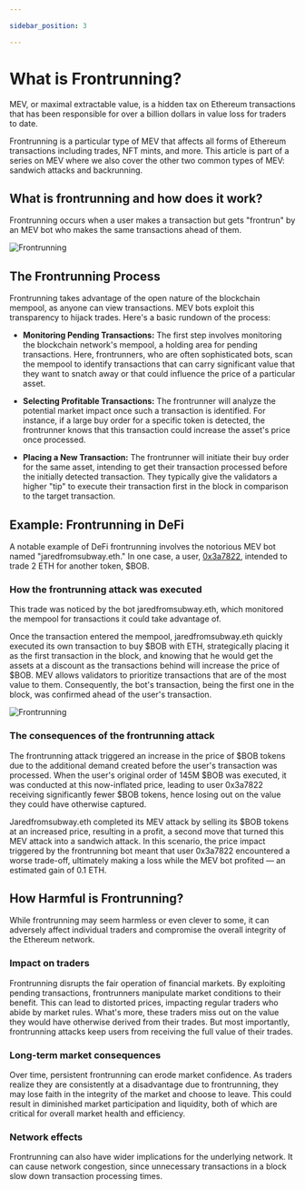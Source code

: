 ```yaml
---

sidebar_position: 3

---
```


# What is Frontrunning?

MEV, or maximal extractable value, is a hidden tax on Ethereum transactions that has been responsible for over a billion dollars in value loss for traders to date.

Frontrunning is a particular type of MEV that affects all forms of Ethereum transactions including trades, NFT mints, and more. This article is part of a series on MEV where we also cover the other two common types of MEV: sandwich attacks and backrunning.

## What is frontrunning and how does it work?

Frontrunning occurs when a user makes a transaction but gets "frontrun" by an MEV bot who makes the same transactions ahead of them.

![Frontrunning](/img/mevblocker/Frontrunning_1.webp)

## The Frontrunning Process

Frontrunning takes advantage of the open nature of the blockchain mempool, as anyone can view transactions. MEV bots exploit this transparency to hijack trades. Here's a basic rundown of the process:

*  **Monitoring Pending Transactions:** The first step involves monitoring the blockchain network's mempool, a holding area for pending transactions. Here, frontrunners, who are often sophisticated bots, scan the mempool to identify transactions that can carry significant value that they want to snatch away or that could influence the price of a particular asset.

*  **Selecting Profitable Transactions:** The frontrunner will analyze the potential market impact once such a transaction is identified. For instance, if a large buy order for a specific token is detected, the frontrunner knows that this transaction could increase the asset's price once processed.

*  **Placing a New Transaction:** The frontrunner will initiate their buy order for the same asset, intending to get their transaction processed before the initially detected transaction. They typically give the validators a higher "tip" to execute their transaction first in the block in comparison to the target transaction.

## Example: Frontrunning in DeFi

A notable example of DeFi frontrunning involves the notorious MEV bot named "jaredfromsubway.eth." In one case, a user, [0x3a7822](https://zeromev.org/block?num=17508508), intended to trade 2 ETH for another token, $BOB.

### How the frontrunning attack was executed

This trade was noticed by the bot jaredfromsubway.eth, which monitored the mempool for transactions it could take advantage of.

Once the transaction entered the mempool, jaredfromsubway.eth quickly executed its own transaction to buy \$BOB with ETH, strategically placing it as the first transaction in the block, and knowing that he would get the assets at a discount as the transactions behind will increase the price of \$BOB. MEV allows validators to prioritize transactions that are of the most value to them. Consequently, the bot's transaction, being the first one in the block, was confirmed ahead of the user's transaction.

![Frontrunning](/img/mevblocker/Frontrunning_2.webp) 

### The consequences of the frontrunning attack

The frontrunning attack triggered an increase in the price of \$BOB tokens due to the additional demand created before the user's transaction was processed. When the user's original order of 145M \$BOB was executed, it was conducted at this now-inflated price, leading to user 0x3a7822 receiving significantly fewer \$BOB tokens, hence losing out on the value they could have otherwise captured.

Jaredfromsubway.eth completed its MEV attack by selling its \$BOB tokens at an increased price, resulting in a profit, a second move that turned this MEV attack into a sandwich attack. In this scenario, the price impact triggered by the frontrunning bot meant that user 0x3a7822 encountered a worse trade-off, ultimately making a loss while the MEV bot profited — an estimated gain of 0.1 ETH.

## How Harmful is Frontrunning?

While frontrunning may seem harmless or even clever to some, it can adversely affect individual traders and compromise the overall integrity of the Ethereum network.

### Impact on traders

Frontrunning disrupts the fair operation of financial markets. By exploiting pending transactions, frontrunners manipulate market conditions to their benefit. This can lead to distorted prices, impacting regular traders who abide by market rules. What's more, these traders miss out on the value they would have otherwise derived from their trades. But most importantly, frontrunning attacks keep users from receiving the full value of their trades.

### Long-term market consequences

Over time, persistent frontrunning can erode market confidence. As traders realize they are consistently at a disadvantage due to frontrunning, they may lose faith in the integrity of the market and choose to leave. This could result in diminished market participation and liquidity, both of which are critical for overall market health and efficiency.

### Network effects

Frontrunning can also have wider implications for the underlying network. It can cause network congestion, since unnecessary transactions in a block slow down transaction processing times.